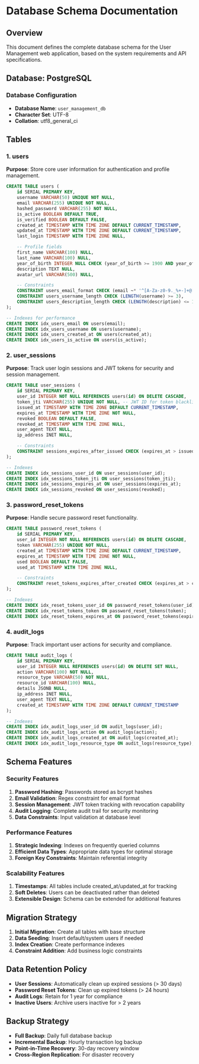# Database Schema Documentation

## Overview

This document defines the complete database schema for the User Management web application, based on the system requirements and API specifications.

## Database: PostgreSQL

### Database Configuration

- **Database Name**: `user_management_db`
- **Character Set**: UTF-8
- **Collation**: utf8_general_ci

## Tables

### 1. users

**Purpose**: Store core user information for authentication and profile management.

```sql
CREATE TABLE users (
    id SERIAL PRIMARY KEY,
    username VARCHAR(50) UNIQUE NOT NULL,
    email VARCHAR(255) UNIQUE NOT NULL,
    hashed_password VARCHAR(255) NOT NULL,
    is_active BOOLEAN DEFAULT TRUE,
    is_verified BOOLEAN DEFAULT FALSE,
    created_at TIMESTAMP WITH TIME ZONE DEFAULT CURRENT_TIMESTAMP,
    updated_at TIMESTAMP WITH TIME ZONE DEFAULT CURRENT_TIMESTAMP,
    last_login TIMESTAMP WITH TIME ZONE NULL,

    -- Profile fields
    first_name VARCHAR(100) NULL,
    last_name VARCHAR(100) NULL,
    year_of_birth INTEGER NULL CHECK (year_of_birth >= 1900 AND year_of_birth <= EXTRACT(YEAR FROM CURRENT_DATE)),
    description TEXT NULL,
    avatar_url VARCHAR(500) NULL,

    -- Constraints
    CONSTRAINT users_email_format CHECK (email ~* '^[A-Za-z0-9._%+-]+@[A-Za-z0-9.-]+\.[A-Z|a-z]{2,}$'),
    CONSTRAINT users_username_length CHECK (LENGTH(username) >= 3),
    CONSTRAINT users_description_length CHECK (LENGTH(description) <= 1000)
);

-- Indexes for performance
CREATE INDEX idx_users_email ON users(email);
CREATE INDEX idx_users_username ON users(username);
CREATE INDEX idx_users_created_at ON users(created_at);
CREATE INDEX idx_users_is_active ON users(is_active);
```

### 2. user_sessions

**Purpose**: Track user login sessions and JWT tokens for security and session management.

```sql
CREATE TABLE user_sessions (
    id SERIAL PRIMARY KEY,
    user_id INTEGER NOT NULL REFERENCES users(id) ON DELETE CASCADE,
    token_jti VARCHAR(255) UNIQUE NOT NULL, -- JWT ID for token blacklisting
    issued_at TIMESTAMP WITH TIME ZONE DEFAULT CURRENT_TIMESTAMP,
    expires_at TIMESTAMP WITH TIME ZONE NOT NULL,
    revoked BOOLEAN DEFAULT FALSE,
    revoked_at TIMESTAMP WITH TIME ZONE NULL,
    user_agent TEXT NULL,
    ip_address INET NULL,

    -- Constraints
    CONSTRAINT sessions_expires_after_issued CHECK (expires_at > issued_at)
);

-- Indexes
CREATE INDEX idx_sessions_user_id ON user_sessions(user_id);
CREATE INDEX idx_sessions_token_jti ON user_sessions(token_jti);
CREATE INDEX idx_sessions_expires_at ON user_sessions(expires_at);
CREATE INDEX idx_sessions_revoked ON user_sessions(revoked);
```

### 3. password_reset_tokens

**Purpose**: Handle secure password reset functionality.

```sql
CREATE TABLE password_reset_tokens (
    id SERIAL PRIMARY KEY,
    user_id INTEGER NOT NULL REFERENCES users(id) ON DELETE CASCADE,
    token VARCHAR(255) UNIQUE NOT NULL,
    created_at TIMESTAMP WITH TIME ZONE DEFAULT CURRENT_TIMESTAMP,
    expires_at TIMESTAMP WITH TIME ZONE NOT NULL,
    used BOOLEAN DEFAULT FALSE,
    used_at TIMESTAMP WITH TIME ZONE NULL,

    -- Constraints
    CONSTRAINT reset_tokens_expires_after_created CHECK (expires_at > created_at)
);

-- Indexes
CREATE INDEX idx_reset_tokens_user_id ON password_reset_tokens(user_id);
CREATE INDEX idx_reset_tokens_token ON password_reset_tokens(token);
CREATE INDEX idx_reset_tokens_expires_at ON password_reset_tokens(expires_at);
```

### 4. audit_logs

**Purpose**: Track important user actions for security and compliance.

```sql
CREATE TABLE audit_logs (
    id SERIAL PRIMARY KEY,
    user_id INTEGER NULL REFERENCES users(id) ON DELETE SET NULL,
    action VARCHAR(100) NOT NULL,
    resource_type VARCHAR(50) NOT NULL,
    resource_id VARCHAR(100) NULL,
    details JSONB NULL,
    ip_address INET NULL,
    user_agent TEXT NULL,
    created_at TIMESTAMP WITH TIME ZONE DEFAULT CURRENT_TIMESTAMP
);

-- Indexes
CREATE INDEX idx_audit_logs_user_id ON audit_logs(user_id);
CREATE INDEX idx_audit_logs_action ON audit_logs(action);
CREATE INDEX idx_audit_logs_created_at ON audit_logs(created_at);
CREATE INDEX idx_audit_logs_resource_type ON audit_logs(resource_type);
```

## Schema Features

### Security Features

1. **Password Hashing**: Passwords stored as bcrypt hashes
2. **Email Validation**: Regex constraint for email format
3. **Session Management**: JWT token tracking with revocation capability
4. **Audit Logging**: Complete audit trail for security monitoring
5. **Data Constraints**: Input validation at database level

### Performance Features

1. **Strategic Indexing**: Indexes on frequently queried columns
2. **Efficient Data Types**: Appropriate data types for optimal storage
3. **Foreign Key Constraints**: Maintain referential integrity

### Scalability Features

1. **Timestamps**: All tables include created_at/updated_at for tracking
2. **Soft Deletes**: Users can be deactivated rather than deleted
3. **Extensible Design**: Schema can be extended for additional features

## Migration Strategy

1. **Initial Migration**: Create all tables with base structure
2. **Data Seeding**: Insert default/system users if needed
3. **Index Creation**: Create performance indexes
4. **Constraint Addition**: Add business logic constraints

## Data Retention Policy

- **User Sessions**: Automatically clean up expired sessions (> 30 days)
- **Password Reset Tokens**: Clean up expired tokens (> 24 hours)
- **Audit Logs**: Retain for 1 year for compliance
- **Inactive Users**: Archive users inactive for > 2 years

## Backup Strategy

- **Full Backup**: Daily full database backup
- **Incremental Backup**: Hourly transaction log backup
- **Point-in-Time Recovery**: 30-day recovery window
- **Cross-Region Replication**: For disaster recovery
